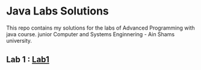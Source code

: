 # Java Labs Solutions

This repo contains my solutions for the labs of Advanced Programming with java course.
junior Computer and Systems Enginnering - Ain Shams university.

## Lab 1 :  [**Lab1**](blob/tree/main/Lab1) 



